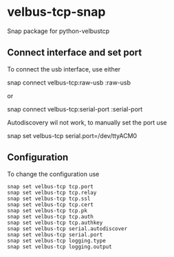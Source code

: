 # velbus-tcp-snap

Snap package for python-velbustcp

## Connect interface and set port

To connect the usb interface, use either

snap connect velbus-tcp:raw-usb :raw-usb

or

snap connect velbus-tcp:serial-port :serial-port


Autodiscovery wil not work, to manually set the port use

snap set velbus-tcp serial.port=/dev/ttyACM0

 

## Configuration

To change the configuration use

```
snap set velbus-tcp tcp.port
snap set velbus-tcp tcp.relay
snap set velbus-tcp tcp.ssl
snap set velbus-tcp tcp.cert
snap set velbus-tcp tcp.pk
snap set velbus-tcp tcp.auth
snap set velbus-tcp tcp.authkey
snap set velbus-tcp serial.autodiscover
snap set velbus-tcp serial.port
snap set velbus-tcp logging.type
snap set velbus-tcp logging.output
```
